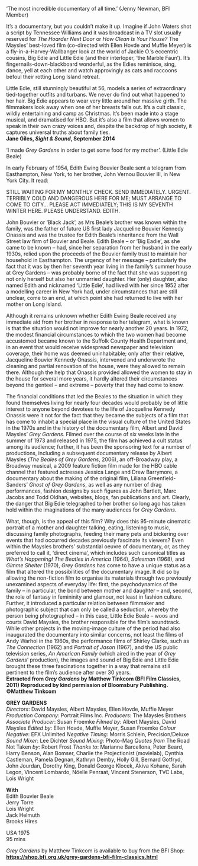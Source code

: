 
‘The most incredible documentary of all time.’ (Jenny Newman, BFI Member)

It’s a documentary, but you couldn’t make it up. Imagine if John Waters shot a script by Tennessee Williams and it was broadcast in a TV slot usually reserved for _The Hoarder Next Door_ or _How Clean Is Your House?_ The Maysles’ best-loved film (co-directed with Ellen Hovde and Muffie Meyer) is a fly-in-a-Harvey-Wallbanger look at the world of Jackie O.’s eccentric cousins, Big Edie and Little Edie (and their interloper, ‘the Marble Faun’). It’s fingernails-down-blackboard wonderful, as the Edies reminisce, sing, dance, yell at each other and watch approvingly as cats and raccoons befoul their rotting Long Island retreat.

Little Edie, still stunningly beautiful at 56, models a series of extraordinary tied-together outfits and turbans. We never do find out what happened to her hair. Big Edie appears to wear very little around her massive girth. The filmmakers look away when one of her breasts falls out. It’s a cult classic, wildly entertaining and camp as Christmas. It’s been made into a stage musical, and dramatised for HBO. But it’s also a film that allows women to speak in their own crazy voices and, despite the backdrop of high society, it captures universal truths about family ties.  
**Jane Giles, _Sight & Sound_, September 2014**  

‘I made _Grey Gardens_ in order to get some food for my mother’.  (Little Edie Beale)

In early February of 1954, Edith Ewing Bouvier Beale sent a telegram from Easthampton, New York, to her brother, John Vernou Bouvier III, in New York City. It read:

STILL WAITING FOR MY MONTHLY CHECK. SEND IMMEDIATELY. URGENT. TERRIBLY COLD AND DANGEROUS HERE FOR ME; MUST ARRANGE TO COME TO CITY… PLEASE ACT IMMEDIATELY; THIS IS MY SEVENTH WINTER HERE. PLEASE UNDERSTAND. EDITH.

John Bouvier or ‘Black Jack’, as Mrs Beale’s brother was known within the family, was the father of future US first lady Jacqueline Bouvier Kennedy Onassis and was the trustee for Edith Beale’s inheritance from the Wall Street law firm of Bouvier and Beale. Edith Beale – or ‘Big Eadie’, as she came to be known – had, since her separation from her husband in the early 1930s, relied upon the proceeds of the Bouvier family trust to maintain her household in Easthampton. The urgency of her message – particularly the fact that it was by then her seventh year living in the family’s summer house at Grey Gardens – was probably borne of the fact that she was supporting not only herself but also her unmarried daughter. Her (only) daughter, also named Edith and nicknamed ‘Little Edie’, had lived with her since 1952 after a modelling career in New York had, under circumstances that are still unclear, come to an end, at which point she had returned to live with her mother on Long Island.

Although it remains unknown whether Edith Ewing Beale received any immediate aid from her brother in response to her telegram, what is known is that the situation would not improve for nearly another 20 years. In 1972, the modest financial circumstances to which the two women had become accustomed became known to the Suffolk County Health Department and, in an event that would receive widespread newspaper and television coverage, their home was deemed uninhabitable; only after their relative, Jacqueline Bouvier Kennedy Onassis, intervened and underwrote the cleaning and partial renovation of the house, were they allowed to remain there. Although the help that Onassis provided allowed the women to stay in the house for several more years, it hardly altered their circumstances beyond the genteel – and extreme – poverty that they had come to know.

The financial conditions that led the Beales to the situation in which they found themselves living for nearly four decades would probably be of little interest to anyone beyond devotees to the life of Jacqueline Kennedy Onassis were it not for the fact that they became the subjects of a film that has come to inhabit a special place in the visual culture of the United States in the 1970s and in the history of the documentary film, Albert and David Maysles’ _Grey Gardens._ Filmed over the course of six weeks late in the summer of 1973 and released in 1975, the film has achieved a cult status among its audience; further, it has been the sponsoring text for a number of productions, including a subsequent documentary release by Albert Maysles (_The Beales of Grey Gardens_, 2006), an off-Broadway play, a Broadway musical, a 2009 feature fiction film made for the HBO cable channel that featured actresses Jessica Lange and Drew Barrymore, a documentary about the making of the original film, Liliana Greenfield-Sanders’ _Ghost of Grey Gardens_, as well as any number of drag performances, fashion designs by such figures as John Bartlett, Marc Jacobs and Todd Oldhan, websites, blogs, fan publications and art. Clearly, the danger that Big Edie telegraphed to her brother so long ago has taken hold within the imaginations of the many audiences for _Grey Gardens._

What, though, is the appeal of this film? Why does this 95-minute cinematic portrait of a mother and daughter talking, eating, listening to music, discussing family photographs, feeding their many pets and bickering over events that had occurred decades previously fascinate its viewers? Even within the Maysles brothers’ substantial oeuvre of documentary, or, as they preferred to call it, ‘direct cinema’, which includes such canonical titles as _What’s Happening! The Beatles in America_ (1964), _Salesman_ (1968), and _Gimme Shelter_ (1970), _Grey Gardens_ has come to have a unique status as a film that altered the possibilities of the documentary image. It did so by allowing the non-fiction film to organise its materials through two previously unexamined aspects of everyday life: first, the psychodynamics of the family – in particular, the bond between mother and daughter – and, second, the role of fantasy in femininity and glamour, not least in fashion culture. Further, it introduced a particular relation between filmmaker and photographic subject that can only be called a seduction, whereby the person being photographed – in this case, Little Edie Beale – woos and courts David Maysles, the brother responsible for the film’s soundtrack. While other projects in the moving-image culture of the period had also inaugurated the documentary into similar concerns, not least the films of Andy Warhol in the 1960s, the performance films of Shirley Clarke, such as _The Connection_ (1962) and _Portrait of Jason_ (1967), and the US public television series, _An American Family_ (which aired in the year of _Grey Gardens_’ production), the images and sound of Big Edie and Little Edie brought these three fascinations together in a way that remains still pertinent to the film’s audience after over 30 years.  
**Extracted from _Grey Gardens_ by Matthew Tinkcom (BFI Film Classics, 2011) 
Reproduced by kind permission of Bloomsbury Publishing. ©Matthew Tinkcom**

  

**GREY GARDENS**  
_Directors_: David Maysles, Albert Maysles, Ellen Hovde, Muffie Meyer  
_Production Company_: Portrait Films Inc.
_Producers_: The Maysles Brothers
_Associate Producer_: Susan Froemke
_Filmed by_: Albert Maysles, David Maysles
_Edited by_: Ellen Hovde, Muffie Meyer, Susan Froemke
_Colour Negative_: EFX Unlimited
_Negative Timing_: Morris Schlein, Precision/Deluxe
_Sound Mixer_: Lee Dichter
_Sound Mixing_: Photo-Mag
_Quotes from_ The Road Not Taken _by_: Robert Frost
_Thanks to_: Marianne Barcellona, Peter Beard, Harry Benson, Alan Bomser, Charlie the Projectionist (movielab), Cynthia Castleman, Pamela Degnan, Kathryn Demby, Holly Gill, Bernard Gotfryd, John Jourdan, Dorothy King, Donald George Klocek, Akiva Kohane, Sarah Legon, Vincent Lombardo, Nöelle Penraat, Vincent Stenerson, TVC Labs, Lois Wright  

**With**  
Edith Bouvier Beale  
Jerry Torre  
Lois Wright  
Jack Helmuth  
Brooks Hires  

USA 1975  
95 mins  

_Grey Gardens_ by Matthew Tinkcom is available to buy from the BFI Shop: **https://shop.bfi.org.uk/grey-gardens-bfi-film-classics.html**

<!--stackedit_data:
eyJoaXN0b3J5IjpbMTM3MzYxNjcyMSw3MzA5OTgxMTZdfQ==
-->